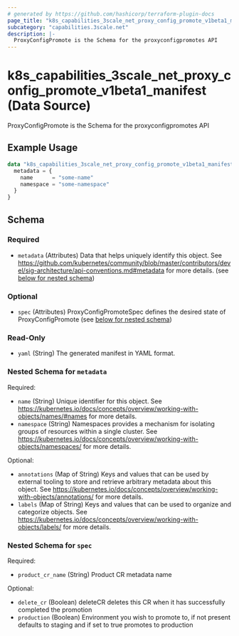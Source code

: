 ```yaml
---
# generated by https://github.com/hashicorp/terraform-plugin-docs
page_title: "k8s_capabilities_3scale_net_proxy_config_promote_v1beta1_manifest Data Source - terraform-provider-k8s"
subcategory: "capabilities.3scale.net"
description: |-
  ProxyConfigPromote is the Schema for the proxyconfigpromotes API
---
```


# k8s_capabilities_3scale_net_proxy_config_promote_v1beta1_manifest (Data Source)

ProxyConfigPromote is the Schema for the proxyconfigpromotes API

## Example Usage

```terraform
data "k8s_capabilities_3scale_net_proxy_config_promote_v1beta1_manifest" "example" {
  metadata = {
    name      = "some-name"
    namespace = "some-namespace"
  }
}
```

<!-- schema generated by tfplugindocs -->
## Schema

### Required

- `metadata` (Attributes) Data that helps uniquely identify this object. See https://github.com/kubernetes/community/blob/master/contributors/devel/sig-architecture/api-conventions.md#metadata for more details. (see [below for nested schema](#nestedatt--metadata))

### Optional

- `spec` (Attributes) ProxyConfigPromoteSpec defines the desired state of ProxyConfigPromote (see [below for nested schema](#nestedatt--spec))

### Read-Only

- `yaml` (String) The generated manifest in YAML format.

<a id="nestedatt--metadata"></a>
### Nested Schema for `metadata`

Required:

- `name` (String) Unique identifier for this object. See https://kubernetes.io/docs/concepts/overview/working-with-objects/names/#names for more details.
- `namespace` (String) Namespaces provides a mechanism for isolating groups of resources within a single cluster. See https://kubernetes.io/docs/concepts/overview/working-with-objects/namespaces/ for more details.

Optional:

- `annotations` (Map of String) Keys and values that can be used by external tooling to store and retrieve arbitrary metadata about this object. See https://kubernetes.io/docs/concepts/overview/working-with-objects/annotations/ for more details.
- `labels` (Map of String) Keys and values that can be used to organize and categorize objects. See https://kubernetes.io/docs/concepts/overview/working-with-objects/labels/ for more details.


<a id="nestedatt--spec"></a>
### Nested Schema for `spec`

Required:

- `product_cr_name` (String) Product CR metadata name

Optional:

- `delete_cr` (Boolean) deleteCR  deletes this CR when it has successfully completed the promotion
- `production` (Boolean) Environment you wish to promote to, if not present defaults to staging and if set to true promotes to production
